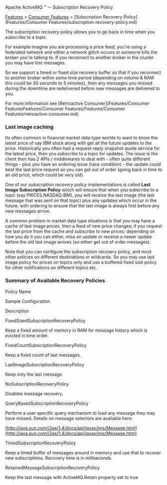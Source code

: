 Apache ActiveMQ ™ -- Subscription Recovery Policy 

[Features](features.md) > [Consumer Features](consumer-features.md) > [Subscription Recovery Policy](Features/Consumer Features/subscription-recovery-policy.md)


The subscription recovery policy allows you to go back in time when you subscribe to a topic.

For example imagine you are processing a price feed; you're using a federated network and either a network glitch occurs or someone kills the broker you're talking to. If you reconnect to another broker in the cluster you may have lost messages.

So we support a timed or fixed size recovery buffer so that if you reconnect to another broker within some time period (depending on volume & RAM this could be 30 seconds to 5 minutes), then any messages you missed during the downtime are redelivered before new messages are delivered to you.

For more information see [Retroactive Consumer](Features/Consumer FeaturesFeatures/Consumer Features/Features/Consumer Features/retroactive-consumer.md)

### Last image caching

Its often common in financial market data type worlds to want to know the latest price of say IBM stock along with get all the future updates to the price. Historically you often had a request-reply snapshot quote service for the latest price, then you subscribe to a topic for updates. The issue is the client then has 2 APIs / middlewares to deal with - often quite different things - plus you have an ordering issue (race condition) - the update could beat the last price request so you can get out of order (going back in time to an old price, which could be very old).

One of our _subscription recovery policy_ implementations is called **Last Image Subscription Policy** which will ensure that when you subscribe to a topic (say PRICES.NASDAQ.IBM), you will receive the last image (the last message that was sent on that topic) plus any updates which occur in the future, with ordering to ensure that the last image is always first before any new messages arrive.

A common problem in market data type situations is that you may have a cache of last image prices, then a feed of new price changes; if you request the last price from the cache and subscribe to new prices; depending on how you do it you can either, miss an update or receive a newer update before the old last image arrives (so either get out of order messages).

Note that you can configure the subscription recovery policy, and most other policies on different destinations or wildcards. So you may use last image policy for prices on topics only and use a buffered fixed size policy for other notifications on different topics etc.

### Summary of Available Recovery Policies

Policy Name

Sample Configuration

Description

FixedSizedSubscriptionRecoveryPolicy

<fixedSizedSubscriptionRecoveryPolicy maximumSize="1024"/>

Keep a fixed amount of memory in RAM for message history which is evicted in time order.

FixedCountSubscriptionRecoveryPolicy

<fixedCountSubscriptionRecoveryPolicy maximumSize="100"/>

Keep a fixed count of last messages.

LastImageSubscriptionRecoveryPolicy

<lastImageSubscriptionRecoveryPolicy/>

Keep only the last message.

NoSubscriptionRecoveryPolicy

<noSubscriptionRecoveryPolicy/>

Disables message recovery.

QueryBasedSubscriptionRecoveryPolicy

<queryBasedSubscriptionRecoveryPolicy query="JMSType = 'car' AND color = 'blue'"/>

Perform a user specific query mechanism to load any message they may have missed. Details on message selectors are available here:

[http://java.sun.com/j2ee/1.4/docs/api/javax/jms/Message.html](http://java.sun.com/j2ee/1.4/docs/api/javax/jms/Message.html)

TimedSubscriptionRecoveryPolicy

<timedSubscriptionRecoveryPolicy recoverDuration="60000" />

Keep a timed buffer of messages around in memory and use that to recover new subscriptions. Recovery time is in milliseconds.

RetainedMessageSubscriptionRecoveryPolicy

<retainedMessageSubscriptionRecoveryPolicy/>

Keep the last message with ActiveMQ.Retain property set to true

